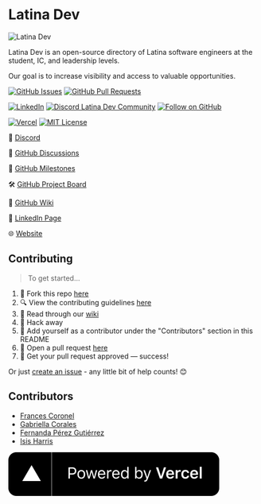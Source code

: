 # Latina Dev

<img alt="Latina Dev" src="https://i.imgur.com/F74wg60.png" width="500" />

Latina Dev is an open-source directory of Latina software engineers at the student, IC, and leadership levels.

Our goal is to increase visibility and access to valuable opportunities.

[![GitHub Issues](https://img.shields.io/github/issues/Latina-Dev/latina-dev.svg?style=for-the-badge)](https://github.com/Latina-Dev/latina-dev/issues) [![GitHub Pull Requests](https://img.shields.io/github/issues-pr/Latina-Dev/latina-dev.svg?style=for-the-badge)](https://github.com/Latina-Dev/latina-dev/pulls)

[![LinkedIn](https://img.shields.io/badge/-LinkedIn-0e76a8?style=for-the-badge&logo=Linkedin&logoColor=white)](https://linkedin.com/company/latina-dev) [![Discord Latina Dev Community](https://dcbadge.vercel.app/api/server/xzHDhxsQAQ)](https://discord.gg/xzHDhxsQAQ) [![Follow on GitHub](https://img.shields.io/github/followers/Latina-Dev?logo=github&style=for-the-badge&color=black)](https://github.com/Latina-Dev?tab=followers)

[![Vercel](https://therealsujitk-vercel-badge.vercel.app/?app=Latina-Dev&style=for-the-badge)](https://vercel.com/latina-dev/latina-dev) [![MIT License](https://img.shields.io/github/license/Latina-Dev/latina-dev.svg?style=for-the-badge)](http://badges.mit-license.org)

👾 [Discord](https://discord.gg/xzHDhxsQAQ)

💬 [GitHub Discussions](https://github.com/orgs/Latina-Dev/discussions)

🎯 [GitHub Milestones](https://github.com/Latina-Dev/latina-dev/milestones)

🛠️ [GitHub Project Board](https://github.com/orgs/Latina-Dev/projects/1)

📖 [GitHub Wiki](https://github.com/Latina-Dev/latina-dev/wiki)

💼 [LinkedIn Page](https://linkedin.com/company/latina-dev)

🌐 [Website](https://latina.dev)

## Contributing

> To get started...

1. 🍴 Fork this repo [here](https://github.com/Latina-Dev/latina-dev/fork)
2. 🔍 View the contributing guidelines [here](https://github.com/Latina-Dev/latina-dev/blob/main/.github/CONTRIBUTING.md)
3. 📖 Read through our [wiki](https://github.com/Latina-Dev/latina-dev/wiki)
4. 🔨 Hack away
5. 👥 Add yourself as a contributor under the "Contributors" section in this README
6. 🔧 Open a pull request [here](https://github.com/Latina-Dev/latina-dev/compare)
7. 🎉 Get your pull request approved — success!

Or just [create an issue](https://github.com/Latina-Dev/latina-dev/issues/new/choose) - any little bit of help counts! 😊

## Contributors

- [Frances Coronel](https://github.com/FrancesCoronel)
- [Gabriella Corales](https://github.com/EllaCodes4)
- [Fernanda Pérez Gutiérrez](https://github.com/fernperezg97)
- [Isis Harris](https://github.com/latinadeveloper)

[![Powered by Vercel](/public/img/logos/vercel.svg "Vercel")](https://vercel.com?utm_source=latina-dev&utm_campaign=oss)
